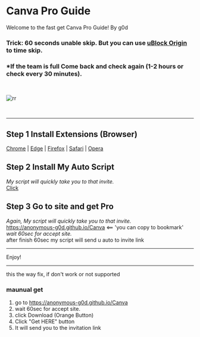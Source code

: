 <!--
  README.md

  Theme: Dark
-->

# Canva Pro Guide

Welcome to the fast get Canva Pro Guide! By g0d

### Trick: 60 seconds unable skip. But you can use [uBlock Origin](https://ublockorigin.com/) to time skip.
### *If the team is full Come back and check again (1-2 hours or check every 30 minutes).
<br>

![rr](https://github.com/anonymous-g0d/anonymous-g0d.github.io/blob/main/Canva/rick-roll.gif)

<br>

---

## Step 1 Install Extensions (Browser)
[Chrome](https://chromewebstore.google.com/detail/tampermonkey/dhdgffkkebhmkfjojejmpbldmpobfkfo) | [Edge](https://microsoftedge.microsoft.com/addons/detail/tampermonkey/iikmkjmpaadaobahmlepeloendndfphd) | [Firefox](https://addons.mozilla.org/en-US/firefox/addon/tampermonkey/) | [Safari](https://apps.apple.com/us/app/tampermonkey/id1482490089) | [Opera](https://addons.opera.com/en/extensions/details/tampermonkey-beta/)

## Step 2 Install My Auto Script
*My script will quickly take you to that invite.*<br>
[Click](https://raw.githubusercontent.com/anonymous-g0d/anonymous-g0d.github.io/main/Canva/cvrd.user.js)

## Step 3 Go to site and get Pro
*Again, My script will quickly take you to that invite.*<br>
https://anonymous-g0d.github.io/Canva <== 'you can copy to bookmark'<br>
*wait 60sec for accept site.*<br>
after finish 60sec my script will send u auto to invite link

---

Enjoy!


---
this the way fix, if don't work or not supported
### maunual get
1. go to https://anonymous-g0d.github.io/Canva
2. wait 60sec for accept site.
3. click Download (Orange Button)
4. Click "Get HERE" button
5. It will send you to the invitation link
